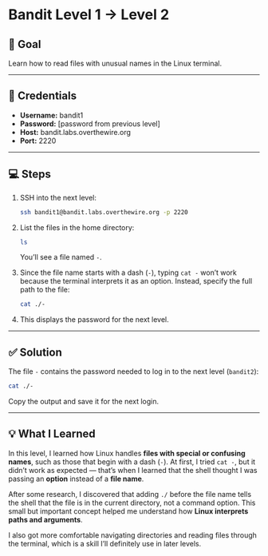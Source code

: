 # Bandit Level 1 → Level 2

## 🧩 Goal
Learn how to read files with unusual names in the Linux terminal.

---

## 🔑 Credentials
- **Username:** bandit1  
- **Password:** [password from previous level]  
- **Host:** bandit.labs.overthewire.org  
- **Port:** 2220

---

## 💻 Steps
1. SSH into the next level:
   ```bash
   ssh bandit1@bandit.labs.overthewire.org -p 2220
   ```

2. List the files in the home directory:

   ```bash
   ls
   ```

   You’ll see a file named `-`.

3. Since the file name starts with a dash (`-`), typing `cat -` won’t work because the terminal interprets it as an option.
   Instead, specify the full path to the file:

   ```bash
   cat ./-
   ```

4. This displays the password for the next level.

---

## ✅ Solution

The file `-` contains the password needed to log in to the next level (`bandit2`):

```bash
cat ./-
```

Copy the output and save it for the next login.

---

## 💡 What I Learned

In this level, I learned how Linux handles **files with special or confusing names**, such as those that begin with a dash (`-`).
At first, I tried `cat -`, but it didn’t work as expected — that’s when I learned that the shell thought I was passing an **option** instead of a **file name**.

After some research, I discovered that adding `./` before the file name tells the shell that the file is in the current directory, not a command option.
This small but important concept helped me understand how **Linux interprets paths and arguments**.

I also got more comfortable navigating directories and reading files through the terminal, which is a skill I’ll definitely use in later levels.
```
